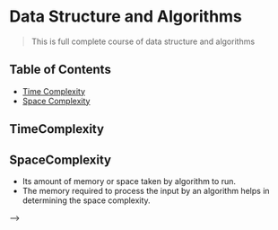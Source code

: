 # Data Structure and Algorithms

> This is full complete course of data structure and algorithms

<!-- [![NPM Version][npm-image]][npm-url]
[![Build Status][travis-image]][travis-url]
[![Downloads Stats][npm-downloads]][npm-url] -->

<!-- The following section is generated with doctoc (https://github.com/thlorenz/doctoc), e.g. by running `doctoc README.md --title '## Table of Contents'` -->

<!-- START doctoc generated TOC please keep comment here to allow auto update -->
<!-- DON'T EDIT THIS SECTION, INSTEAD RE-RUN doctoc TO UPDATE -->
## Table of Contents

- [Time Complexity](#TimeComplexity)
- [Space Complexity](#SpaceComplexity)
  

<!-- END doctoc generated TOC please keep comment here to allow auto update -->
## TimeComplexity
## SpaceComplexity
- Its amount of memory or space taken by algorithm to run.
-  The memory required to process the input by an algorithm helps in determining the space complexity.

<!-- ## Getting Started

### Prerequisites and Main Dependencies

* You need this
* And you need this
* Oh, and don't forget this

### Installation

How do you install the project and what do you need for it? Mention all dependencies that need to be installed first. Ideally, you also provide version numbers. (I’m looking at you, Node.js…)

Example:

```sh
npm install our-lovely-project --save
```

## Usage

Instructions for how to configure, run, and use the project. For example, you can include the commands needed to install and start the development environment or any other useful and important commands. Screenshots can be included as well.

_For more examples and usage, please refer to the [Documentation](https://github.com/yourname/yourproject/wiki)._

## Testing 

Any unit or integration tests people can run to assure that everything’s working as expected? Any frameworks or commands that are needed here? And are there any tests in your deployment pipeline that ensure that no errors make it into the live site?

Also include the commands needed to run any tests:

```sh
npm run test
```

## Deployment

Instructions for how to deploy the project to a production environment, including any server requirements and commands used. And, in case you are using a CI/CD pipeline, for example, how do any automated processes work? What are the most important branches? Do they trigger any pipelines?

### Server

* Live:
* Staging:
* Development:

### Branches

* Master:
* Feature:
* Bugfix:
* etc...

```sh
npm run build
```

## Additional Documentation

* Project folder on server: …
* Confluence link: …
* Slack project channel: …
* etc...

## Changelog

We use [Semantic Versioning](http://semver.org/) for versioning.

* 0.1.0
    * The first proper release
    * CHANGE: Rename `foo()` to `bar()`
    * FIX: Crash when calling `pleasedonotcrash()` (Thanks @AmazingContributorName!)
* 0.0.1
    * Work in progress

## Roadmap

- [x] Add intital README draft
- [x] A new feature on the roadmap
- [ ] Add another feature
- [ ] And another one
- [ ] Multi-language Support
    - [ ] English
    - [ ] Chinese
    - [ ] Spanish

## Authors

  - **Matthias Ott** - *README Template* -
    [matthiasott](https://github.com/matthiasott)
    
## Contributors ✨ and Acknowledgments

  - Thanks to those amazing people: A, B, C (with links to their profiles/websites)
  - Hat tip to anyone whose code is used
  - Inspiration
  - etc

## Contributing

1. Fork it (<https://github.com/yourname/yourproject/fork>)
2. Create your feature branch (`git checkout -b feature/fooBar`)
3. Commit your changes (`git commit -am 'Add some fooBar'`)
4. Push to the branch (`git push origin feature/fooBar`)
5. Create a new Pull Request

*Important*: Does this project use any specific coding guidelines, styles, or does it have a code of conduct?

## License

Distributed under the XYZ license. See ``LICENSE`` for more information.

<!-- Markdown link & img dfn's -->
<!-- [npm-image]: https://img.shields.io/npm/v/datadog-metrics.svg?style=flat-square
[npm-url]: https://npmjs.org/package/datadog-metrics
[npm-downloads]: https://img.shields.io/npm/dm/datadog-metrics.svg?style=flat-square
[travis-image]: https://img.shields.io/travis/dbader/node-datadog-metrics/master.svg?style=flat-square
[travis-url]: https://travis-ci.org/dbader/node-datadog-metrics --> -->
